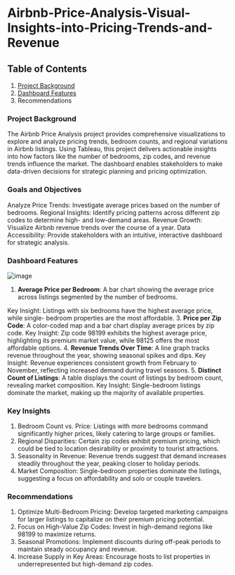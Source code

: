 # Airbnb-Price-Analysis-Visual-Insights-into-Pricing-Trends-and-Revenue

## Table of Contents
1. [Project Background](#project-background)
2. [Dashboard Features](#dashboard-features)
4. Recommendations

### Project Background 
The Airbnb Price Analysis project provides comprehensive visualizations to explore
and analyze pricing trends, bedroom counts, and regional variations in Airbnb
listings. Using Tableau, this project delivers actionable insights into how factors like
the number of bedrooms, zip codes, and revenue trends influence the market. The
dashboard enables stakeholders to make data-driven decisions for strategic planning
and pricing optimization.

### Goals and Objectives
Analyze Price Trends: Investigate average prices based on the number of
bedrooms.
Regional Insights: Identify pricing patterns across different zip codes to determine
high- and low-demand areas.
Revenue Growth: Visualize Airbnb revenue trends over the course of a year.
Data Accessibility: Provide stakeholders with an intuitive, interactive dashboard for
strategic analysis.

### Dashboard Features
![image](https://github.com/user-attachments/assets/546604f8-761c-4029-91eb-470f27fce78a)

1. **Average Price per Bedroom**:
A bar chart showing the average price across listings segmented by the number of
bedrooms.

Key Insight: Listings with six bedrooms have the highest average price, while single-
bedroom properties are the most affordable.
3. **Price per Zip Code**:
A color-coded map and a bar chart display average prices by zip code.
Key Insight: Zip code 98199 exhibits the highest average price, highlighting its
premium market value, while 98125 offers the most affordable options.
4. **Revenue Trends Over Time**:
A line graph tracks revenue throughout the year, showing seasonal spikes and dips.
Key Insight: Revenue experiences consistent growth from February to November,
reflecting increased demand during travel seasons.
5. **Distinct Count of Listings**:
A table displays the count of listings by bedroom count, revealing market
composition.
Key Insight: Single-bedroom listings dominate the market, making up the majority of
available properties.

### Key Insights
1. Bedroom Count vs. Price: Listings with more bedrooms command significantly
higher prices, likely catering to large groups or families.
2. Regional Disparities: Certain zip codes exhibit premium pricing, which could
be tied to location desirability or proximity to tourist attractions.
3. Seasonality in Revenue: Revenue trends suggest that demand increases
steadily throughout the year, peaking closer to holiday periods.
4. Market Composition: Single-bedroom properties dominate the listings,
suggesting a focus on affordability and solo or couple travelers.

### Recommendations
1. Optimize Multi-Bedroom Pricing: Develop targeted marketing campaigns for
larger listings to capitalize on their premium pricing potential.
2. Focus on High-Value Zip Codes: Invest in high-demand regions like 98199 to
maximize returns.
3. Seasonal Promotions: Implement discounts during off-peak periods to
maintain steady occupancy and revenue.
4. Increase Supply in Key Areas: Encourage hosts to list properties in
underrepresented but high-demand zip codes.
